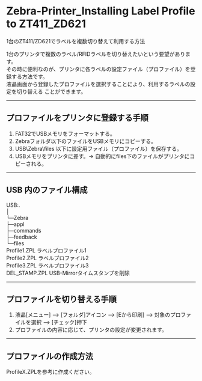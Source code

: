 # Zebra-Printer_Installing Label Profile to ZT411_ZD621
 1台のZT411/ZD621でラベルを複数切り替えて利用する方法
 
 1台のプリンタで複数のラベル/RFIDラベルを切り替えたいという要望があります。  
 その時に便利なのが、プリンタに各ラベルの設定ファイル（プロファイル）を登録する方法です。    
 液晶画面から登録したプロファイルを選択することにより、利用するラベルの設定を切り替える
 ことができます。
 
 ------  
 プロファイルをプリンタに登録する手順  
 ------  
 1. FAT32でUSBメモリをフォーマットする。  
 2. Zebraフォルダ以下のファイルをUSBメモリにコピーする。  
 3. USB\Zebra\files 以下に設定用ファイル（プロファイル）を保存する。  
 4. USBメモリをプリンタに差す。→ 自動的にfiles下のファイルがプリンタにコピーされる。  


 ------  
 USB 内のファイル構成  
 ------  
USB:.  
│  
└─Zebra  
    ├─appl            
    ├─commands      
    ├─feedback                
    └─files  
            Profile1.ZPL   ラベルプロファイル1  
            Profile2.ZPL   ラベルプロファイル2  
            Profile3.ZPL   ラベルプロファイル3  
            DEL_STAMP.ZPL  USB-Mirrorタイムスタンプを削除  
  
 ------  
 プロファイルを切り替える手順  
 ------  
 1. 液晶[メニュー] --> [フォルダ]アイコン --> [Eから印刷] --> 対象のプロファイルを選択 --> [チェック]押下  
 2. プロファイルの内容に応じて、プリンタの設定が変更されます。    

 ------  
 プロファイルの作成方法  
 ------  
 ProfileX.ZPLを参考に作成ください。  
   
   
  
 
